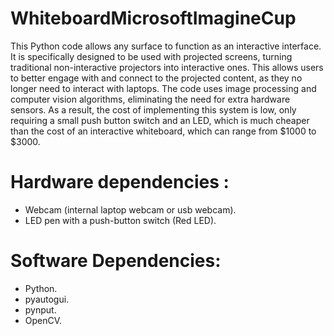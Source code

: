 # WhiteboardMicrosoftImagineCup
This Python code allows any surface to function as an interactive interface. It is specifically designed to be used with projected screens, turning traditional non-interactive projectors into interactive ones. This allows users to better engage with and connect to the projected content, as they no longer need to interact with laptops. The code uses image processing and computer vision algorithms, eliminating the need for extra hardware sensors. As a result, the cost of implementing this system is low, only requiring
a small push button switch and an LED, which is much cheaper than the cost of an interactive whiteboard, which can range from $1000 to $3000.

# Hardware dependencies :

- Webcam (internal laptop webcam or usb webcam).
- LED pen with a push-button switch (Red LED).

# Software Dependencies:

- Python.
- pyautogui.
- pynput.
- OpenCV.
